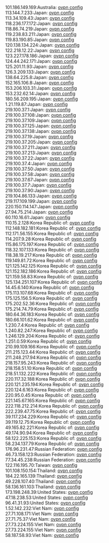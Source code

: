 101.186.149.169:Australia: [ovpn config](vpn/101_186_149_169.ovpn)  
113.144.7.233:Japan: [ovpn config](vpn/113_144_7_233.ovpn)  
113.34.109.43:Japan: [ovpn config](vpn/113_34_109_43.ovpn)  
118.236.177.172:Japan: [ovpn config](vpn/118_236_177_172.ovpn)  
118.86.74.219:Japan: [ovpn config](vpn/118_86_74_219.ovpn)  
119.238.83.211:Japan: [ovpn config](vpn/119_238_83_211.ovpn)  
119.83.190.85:Japan: [ovpn config](vpn/119_83_190_85.ovpn)  
120.138.134.224:Japan: [ovpn config](vpn/120_138_134_224.ovpn)  
122.218.12.22:Japan: [ovpn config](vpn/122_218_12_22.ovpn)  
123.227.178.186:Japan: [ovpn config](vpn/123_227_178_186.ovpn)  
124.44.242.171:Japan: [ovpn config](vpn/124_44_242_171.ovpn)  
125.201.11.93:Japan: [ovpn config](vpn/125_201_11_93.ovpn)  
126.3.209.133:Japan: [ovpn config](vpn/126_3_209_133.ovpn)  
138.64.225.8:Japan: [ovpn config](vpn/138_64_225_8.ovpn)  
152.165.106.8:Japan: [ovpn config](vpn/152_165_106_8.ovpn)  
153.206.103.31:Japan: [ovpn config](vpn/153_206_103_31.ovpn)  
153.232.62.14:Japan: [ovpn config](vpn/153_232_62_14.ovpn)  
180.56.209.195:Japan: [ovpn config](vpn/180_56_209_195.ovpn)  
1.21.119.87:Japan: [ovpn config](vpn/1_21_119_87.ovpn)  
219.100.37.1:Japan: [ovpn config](vpn/219_100_37_1.ovpn)  
219.100.37.108:Japan: [ovpn config](vpn/219_100_37_108.ovpn)  
219.100.37.109:Japan: [ovpn config](vpn/219_100_37_109.ovpn)  
219.100.37.125:Japan: [ovpn config](vpn/219_100_37_125.ovpn)  
219.100.37.138:Japan: [ovpn config](vpn/219_100_37_138.ovpn)  
219.100.37.19:Japan: [ovpn config](vpn/219_100_37_19.ovpn)  
219.100.37.205:Japan: [ovpn config](vpn/219_100_37_205.ovpn)  
219.100.37.211:Japan: [ovpn config](vpn/219_100_37_211.ovpn)  
219.100.37.213:Japan: [ovpn config](vpn/219_100_37_213.ovpn)  
219.100.37.22:Japan: [ovpn config](vpn/219_100_37_22.ovpn)  
219.100.37.4:Japan: [ovpn config](vpn/219_100_37_4.ovpn)  
219.100.37.50:Japan: [ovpn config](vpn/219_100_37_50.ovpn)  
219.100.37.58:Japan: [ovpn config](vpn/219_100_37_58.ovpn)  
219.100.37.67:Japan: [ovpn config](vpn/219_100_37_67.ovpn)  
219.100.37.7:Japan: [ovpn config](vpn/219_100_37_7.ovpn)  
219.100.37.90:Japan: [ovpn config](vpn/219_100_37_90.ovpn)  
219.104.86.133:Japan: [ovpn config](vpn/219_104_86_133.ovpn)  
219.117.109.199:Japan: [ovpn config](vpn/219_117_109_199.ovpn)  
220.150.114.147:Japan: [ovpn config](vpn/220_150_114_147.ovpn)  
27.94.75.214:Japan: [ovpn config](vpn/27_94_75_214.ovpn)  
60.110.16.61:Japan: [ovpn config](vpn/60_110_16_61.ovpn)  
110.15.2.128:Korea Republic of: [ovpn config](vpn/110_15_2_128.ovpn)  
112.148.182.181:Korea Republic of: [ovpn config](vpn/112_148_182_181.ovpn)  
112.171.56.155:Korea Republic of: [ovpn config](vpn/112_171_56_155.ovpn)  
114.207.9.28:Korea Republic of: [ovpn config](vpn/114_207_9_28.ovpn)  
115.86.175.197:Korea Republic of: [ovpn config](vpn/115_86_175_197.ovpn)  
118.32.107.133:Korea Republic of: [ovpn config](vpn/118_32_107_133.ovpn)  
118.38.19.217:Korea Republic of: [ovpn config](vpn/118_38_19_217.ovpn)  
119.149.81.72:Korea Republic of: [ovpn config](vpn/119_149_81_72.ovpn)  
121.125.142.125:Korea Republic of: [ovpn config](vpn/121_125_142_125.ovpn)  
121.152.182.186:Korea Republic of: [ovpn config](vpn/121_152_182_186.ovpn)  
121.159.58.83:Korea Republic of: [ovpn config](vpn/121_159_58_83.ovpn)  
125.134.251.107:Korea Republic of: [ovpn config](vpn/125_134_251_107.ovpn)  
14.45.6.140:Korea Republic of: [ovpn config](vpn/14_45_6_140.ovpn)  
175.113.107.68:Korea Republic of: [ovpn config](vpn/175_113_107_68.ovpn)  
175.125.156.5:Korea Republic of: [ovpn config](vpn/175_125_156_5.ovpn)  
175.202.52.36:Korea Republic of: [ovpn config](vpn/175_202_52_36.ovpn)  
175.214.74.79:Korea Republic of: [ovpn config](vpn/175_214_74_79.ovpn)  
180.64.36.183:Korea Republic of: [ovpn config](vpn/180_64_36_183.ovpn)  
180.66.101.62:Korea Republic of: [ovpn config](vpn/180_66_101_62.ovpn)  
1.230.7.4:Korea Republic of: [ovpn config](vpn/1_230_7_4.ovpn)  
1.240.82.247:Korea Republic of: [ovpn config](vpn/1_240_82_247.ovpn)  
1.246.129.204:Korea Republic of: [ovpn config](vpn/1_246_129_204.ovpn)  
1.251.0.59:Korea Republic of: [ovpn config](vpn/1_251_0_59.ovpn)  
210.99.109.166:Korea Republic of: [ovpn config](vpn/210_99_109_166.ovpn)  
211.215.123.44:Korea Republic of: [ovpn config](vpn/211_215_123_44.ovpn)  
211.248.217.94:Korea Republic of: [ovpn config](vpn/211_248_217_94.ovpn)  
218.157.95.243:Korea Republic of: [ovpn config](vpn/218_157_95_243.ovpn)  
218.158.51.10:Korea Republic of: [ovpn config](vpn/218_158_51_10.ovpn)  
218.51.132.222:Korea Republic of: [ovpn config](vpn/218_51_132_222.ovpn)  
220.117.32.188:Korea Republic of: [ovpn config](vpn/220_117_32_188.ovpn)  
220.121.235.194:Korea Republic of: [ovpn config](vpn/220_121_235_194.ovpn)  
220.124.6.163:Korea Republic of: [ovpn config](vpn/220_124_6_163.ovpn)  
220.95.0.45:Korea Republic of: [ovpn config](vpn/220_95_0_45.ovpn)  
221.145.67.165:Korea Republic of: [ovpn config](vpn/221_145_67_165.ovpn)  
222.118.212.214:Korea Republic of: [ovpn config](vpn/222_118_212_214.ovpn)  
222.239.47.75:Korea Republic of: [ovpn config](vpn/222_239_47_75.ovpn)  
39.117.234.229:Korea Republic of: [ovpn config](vpn/39_117_234_229.ovpn)  
39.119.12.75:Korea Republic of: [ovpn config](vpn/39_119_12_75.ovpn)  
49.165.82.221:Korea Republic of: [ovpn config](vpn/49_165_82_221.ovpn)  
49.174.90.94:Korea Republic of: [ovpn config](vpn/49_174_90_94.ovpn)  
58.122.225.153:Korea Republic of: [ovpn config](vpn/58_122_225_153.ovpn)  
58.234.137.79:Korea Republic of: [ovpn config](vpn/58_234_137_79.ovpn)  
176.96.231.47:Russian Federation: [ovpn config](vpn/176_96_231_47.ovpn)  
46.73.158.123:Russian Federation: [ovpn config](vpn/46_73_158_123.ovpn)  
77.34.45.238:Russian Federation: [ovpn config](vpn/77_34_45_238.ovpn)  
122.116.195.70:Taiwan: [ovpn config](vpn/122_116_195_70.ovpn)  
101.108.150.154:Thailand: [ovpn config](vpn/101_108_150_154.ovpn)  
184.22.165.139:Thailand: [ovpn config](vpn/184_22_165_139.ovpn)  
49.228.107.40:Thailand: [ovpn config](vpn/49_228_107_40.ovpn)  
58.136.161.103:Thailand: [ovpn config](vpn/58_136_161_103.ovpn)  
173.198.248.39:United States: [ovpn config](vpn/173_198_248_39.ovpn)  
47.18.238.53:United States: [ovpn config](vpn/47_18_238_53.ovpn)  
96.41.31.93:United States: [ovpn config](vpn/96_41_31_93.ovpn)  
1.52.142.232:Viet Nam: [ovpn config](vpn/1_52_142_232.ovpn)  
27.71.108.171:Viet Nam: [ovpn config](vpn/27_71_108_171.ovpn)  
27.71.75.37:Viet Nam: [ovpn config](vpn/27_71_75_37.ovpn)  
27.73.224.155:Viet Nam: [ovpn config](vpn/27_73_224_155.ovpn)  
27.73.224.155:Viet Nam: [ovpn config](vpn/27_73_224_155.ovpn)  
58.187.58.93:Viet Nam: [ovpn config](vpn/58_187_58_93.ovpn)  
